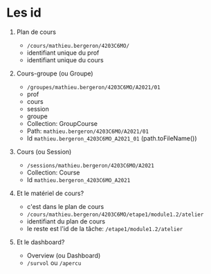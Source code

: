 # Les id

1. Plan de cours
    * `/cours/mathieu.bergeron/4203C6MO/`
    * identifiant unique du prof
    * identifiant unique du cours

1. Cours-groupe (ou Groupe)
    * `/groupes/mathieu.bergeron/4203C6MO/A2021/01`
    * prof
    * cours
    * session
    * groupe
    * Collection: GroupCourse
    * Path: `mathieu.bergeron/4203C6MO/A2021/01`
    * Id `mathieu.bergeron_4203C6MO_A2021_01`     (path.toFileName())

1. Cours (ou Session)
    * `/sessions/mathieu.bergeron/4203C6MO/A2021`
    * Collection: Course
    * Id `mathieu.bergeron_4203C6MO_A2021`

1. Et le matériel de cours?
    * c'est dans le plan de cours
    * `/cours/mathieu.bergeron/4203C6MO/etape1/module1.2/atelier`
    * identifiant du plan de cours
    * le reste est l'id de la tâche: `/etape1/module1.2/atelier`

1. Et le dashboard?
    * Overview (ou Dashboard)
    * `/survol` ou `/apercu`
